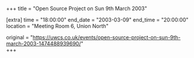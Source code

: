 +++
title = "Open Source Project on Sun 9th March 2003"

[extra]
time = "18:00:00"
end_date = "2003-03-09"
end_time = "20:00:00"
location = "Meeting Room 6, Union North"

original = "https://uwcs.co.uk/events/open-source-project-on-sun-9th-march-2003-1474488939690/"    
+++



